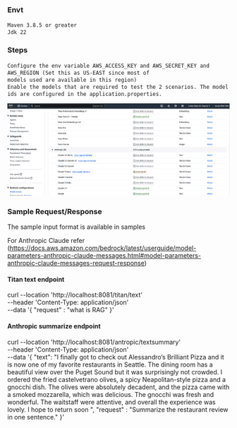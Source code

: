 ### Envt ####
    Maven 3.8.5 or greater
    Jdk 22
### Steps ###

    Configure the env variable AWS_ACCESS_KEY and AWS_SECRET_KEY and AWS_REGION (Set this as US-EAST since most of 
    models used are available in this region)
    Enable the models that are required to test the 2 scenarios. The model ids are configured in the application.properties.
![AWS_Permissions.png](AWS_Permissions.png)




### Sample Request/Response ###

The sample input format is available in samples 

For Anthropic Claude refer
(https://docs.aws.amazon.com/bedrock/latest/userguide/model-parameters-anthropic-claude-messages.html#model-parameters-anthropic-claude-messages-request-response)


#### Titan text endpoint

curl --location 'http://localhost:8081/titan/text' \
--header 'Content-Type: application/json' \
--data '{
"request" : "what is RAG"
}'

#### Anthropic summarize endpoint
curl --location 'http://localhost:8081/antropic/textsummary' \
--header 'Content-Type: application/json' \
--data '{
"text": "I finally got to check out Alessandro’s Brilliant Pizza and it is now one of my favorite restaurants in Seattle. The dining room has a beautiful view over the Puget Sound but it was surprisingly not crowded. I ordered the fried castelvetrano olives, a spicy Neapolitan-style pizza and a gnocchi dish. The olives were absolutely decadent, and the pizza came with a smoked mozzarella, which was delicious. The gnocchi was fresh and wonderful. The waitstaff were attentive, and overall the experience was lovely. I hope to return soon ",
"request" : "Summarize the restaurant review in one sentence."
}'

